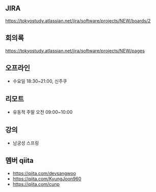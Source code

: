 ## JIRA

https://tokyostudy.atlassian.net/jira/software/projects/NEW/boards/2

## 회의록

https://tokyostudy.atlassian.net/jira/software/projects/NEW/pages

## 오프라인

- 수요일 18:30~21:00, 신주쿠

## 리모트

- 유동적 주말 오전 09:00~10:00

## 강의

- 남궁성 스프링

## 멤버 qiita

- https://qiita.com/devsangwoo
- https://qiita.com/KyungJoon960
- https://qiita.com/cunp

